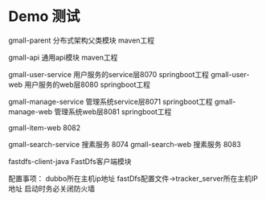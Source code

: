 # Demo 测试
gmall-parent 分布式架构父类模块 maven工程

gmall-api 通用api模块 maven工程

gmall-user-service 用户服务的service层8070 springboot工程
gmall-user-web     用户服务的web层8080   springboot工程

gmall-manage-service 管理系统service层8071  springboot工程
gmall-manage-web     管理系统web层8081      springboot工程

gmall-item-web                 8082

gmall-search-service 搜素服务  8074
gmall-search-web     搜素服务  8083

fastdfs-client-java  FastDfs客户端模块

配置事项：
    dubbo所在主机ip地址
    fastDfs配置文件->tracker_server所在主机IP地址
    启动时务必关闭防火墙
   